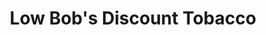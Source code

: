 ---
title: "Low Bob's Discount Tobacco"
url: /south-bend/low-bobs-discount-tobacco/
shop: tobacco
---
